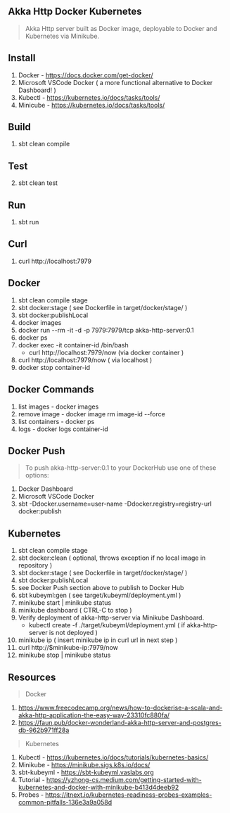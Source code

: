 Akka Http Docker Kubernetes
---------------------------
>Akka Http server built as Docker image, deployable to Docker and Kubernetes via Minikube.

Install
-------
1. Docker - https://docs.docker.com/get-docker/
2. Microsoft VSCode Docker ( a more functional alternative to Docker Dashboard! )
3. Kubectl - https://kubernetes.io/docs/tasks/tools/
4. Minicube - https://kubernetes.io/docs/tasks/tools/

Build
-----
1. sbt clean compile

Test
----
2. sbt clean test

Run
---
1. sbt run

Curl
----
1. curl http://localhost:7979

Docker
------
1. sbt clean compile stage
2. sbt docker:stage  ( see Dockerfile in target/docker/stage/ )
3. sbt docker:publishLocal
4. docker images
5. docker run --rm -it -d -p 7979:7979/tcp akka-http-server:0.1
6. docker ps
7. docker exec -it container-id /bin/bash
   * curl http://localhost:7979/now  (via docker container )
8. curl http://localhost:7979/now ( via localhost )
9. docker stop container-id

Docker Commands
---------------
1. list images - docker images
2. remove image - docker image rm image-id --force
3. list containers - docker ps
4. logs - docker logs container-id

Docker Push
-----------
>To push akka-http-server:0.1 to your DockerHub use one of these options:
1. Docker Dashboard
2. Microsoft VSCode Docker
3. sbt -Ddocker.username=user-name -Ddocker.registry=registry-url docker:publish

Kubernetes
----------
1. sbt clean compile stage
2. sbt docker:clean  ( optional, throws exception if no local image in repository )
3. sbt docker:stage  ( see Dockerfile in target/docker/stage/ )
4. sbt docker:publishLocal
5. see Docker Push section above to publish to Docker Hub
6. sbt kubeyml:gen ( see target/kubeyml/deployment.yml )
7. minikube start | minikube status
8. minikube dashboard  ( CTRL-C to stop )
9. Verify deployment of akka-http-server via Minikube Dashboard.
   * kubectl create -f ./target/kubeyml/deployment.yml ( if akka-http-server is not deployed )
10. minikube ip  ( insert minikube ip in curl url in next step )
11. curl http://$minikube-ip:7979/now
12. minikube stop | minikube status

Resources
---------
>Docker
1. https://www.freecodecamp.org/news/how-to-dockerise-a-scala-and-akka-http-application-the-easy-way-23310fc880fa/
2. https://faun.pub/docker-wonderland-akka-http-server-and-postgres-db-962b971ff28a
>Kubernetes
1. Kubectl - https://kubernetes.io/docs/tutorials/kubernetes-basics/
2. Minikube - https://minikube.sigs.k8s.io/docs/
3. sbt-kubeyml - https://sbt-kubeyml.vaslabs.org
4. Tutorial - https://yzhong-cs.medium.com/getting-started-with-kubernetes-and-docker-with-minikube-b413d4deeb92
5. Probes - https://itnext.io/kubernetes-readiness-probes-examples-common-pitfalls-136e3a9a058d